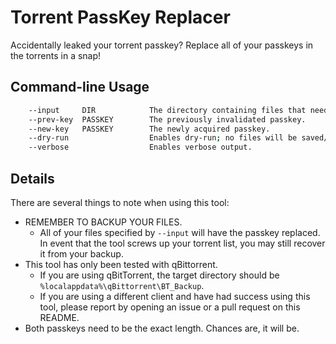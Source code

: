 # Torrent PassKey Replacer
Accidentally leaked your torrent passkey? Replace all of your passkeys in the torrents in a snap!

## Command-line Usage

```bash
    --input     DIR            The directory containing files that need to be patched.
    --prev-key  PASSKEY        The previously invalidated passkey.
    --new-key   PASSKEY        The newly acquired passkey.
    --dry-run                  Enables dry-run; no files will be saved/overwritten.
    --verbose                  Enables verbose output.
```

## Details
There are several things to note when using this tool:
   * REMEMBER TO BACKUP YOUR FILES. 
      - All of your files specified by `--input` will have the passkey replaced. In event that the tool screws up your torrent list, you may still recover it from your backup.
   * This tool has only been tested with qBittorrent.
      - If you are using qBitTorrent, the target directory should be `%localappdata%\qBittorrent\BT_Backup`.
      - If you are using a different client and have had success using this tool, please report by opening an issue or a pull request on this README.
   * Both passkeys need to be the exact length. Chances are, it will be.
